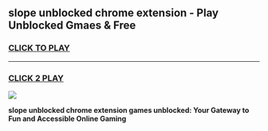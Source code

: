 
## slope unblocked chrome extension - Play Unblocked Gmaes & Free
<h3>
<a href="https://news.freeplayer.one?title=slope_unblocked_chrome_extension&ref=16F">CLICK TO PLAY</a></h3>
<hr>

<h3>
<a href="https://news.freeplayer.one?title=slope_unblocked_chrome_extension&ref=16F">CLICK 2 PLAY</a>
  
</h3>

<a href="https://news.freeplayer.one?title=slope_unblocked_chrome_extension&ref=16F/"><img src="https://clearcache.store/games.png"></a>


**slope unblocked chrome extension games unblocked: Your Gateway to Fun and Accessible Online Gaming**
